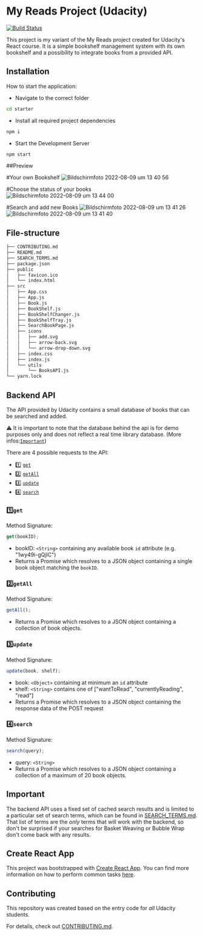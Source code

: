 # My Reads Project (Udacity) 

[![Build Status](https://travis-ci.org/joemccann/dillinger.svg?branch=master)](https://travis-ci.org/joemccann/dillinger)

This project is my variant of the My Reads project created for Udacity's React course. 
It is a simple bookshelf management system with its own bookshelf and a possibility to integrate books from a provided API. 

## Installation

How to start the application:

- Navigate to the correct folder 
```sh
cd starter
```
- Install all required project dependencies
```sh
npm i
```
- Start the Development Server
```sh
npm start
```

##Preview

#Your own Bookshelf
![Bildschirmfoto 2022-08-09 um 13 40 56](https://user-images.githubusercontent.com/82942834/183638843-466adcb8-6f1e-4b78-b7ea-9cd96cae8dfb.png)

#Choose the status of your books
![Bildschirmfoto 2022-08-09 um 13 44 00](https://user-images.githubusercontent.com/82942834/183639118-f33c19db-efbc-484e-a5df-a6c4075af1dd.png)

#Search and add new Books
![Bildschirmfoto 2022-08-09 um 13 41 26](https://user-images.githubusercontent.com/82942834/183638947-63a0a4a3-b882-4b1f-807d-444b38a9e3e3.png)
![Bildschirmfoto 2022-08-09 um 13 41 40](https://user-images.githubusercontent.com/82942834/183638951-3e6aa3c0-ac4d-499a-aeb7-03ef0c62add5.png)



## File-structure 

```bash
├── CONTRIBUTING.md
├── README.md 
├── SEARCH_TERMS.md 
├── package.json 
├── public
│   ├── favicon.ico
│   └── index.html 
├── src
│   ├── App.css
│   ├── App.js
│   ├── Book.js
│   ├── BookShelf.js
│   ├── BookShelfChanger.js
│   ├── BookShelfTray.js
│   ├── SearchBookPage.js
│   ├── icons
│   │   ├── add.svg
│   │   ├── arrow-back.svg
│   │   └── arrow-drop-down.svg
│   ├── index.css
│   ├── index.js
│   └── utils
│       └── BooksAPI.js
└── yarn.lock

```


## Backend API

The API provided by Udacity contains a small database of books that can be searched and added. 

⚠️ It is important to note that the database behind the api is for demo purposes only and does not reflect a real time library database.
(More infos:[`Important`](#Important))

There are 4 possible requests to the API:
- 1️⃣ [`get`](#get)
- 2️⃣ [`getAll`](#getall)
- 3️⃣ [`update`](#update)
- 4️⃣ [`search`](#search)

### 1️⃣`get`

Method Signature:

```js
get(bookID);
```
- bookID: `<String>` containing any available book `id` attribute (e.g. "1wy49i-gQjIC")
- Returns a Promise which resolves to a JSON object containing a single book object matching the ```bookID```.


### 2️⃣`getAll`

Method Signature:

```js
getAll();
```

- Returns a Promise which resolves to a JSON object containing a collection of book objects.

### 3️⃣`update`

Method Signature:

```js
update(book, shelf);
```

- book: `<Object>` containing at minimum an `id` attribute
- shelf: `<String>` contains one of ["wantToRead", "currentlyReading", "read"]
- Returns a Promise which resolves to a JSON object containing the response data of the POST request

### 4️⃣`search`

Method Signature:

```js
search(query);
```

- query: `<String>`
- Returns a Promise which resolves to a JSON object containing a collection of a maximum of 20 book objects.

## Important

The backend API uses a fixed set of cached search results and is limited to a particular set of search terms, which can be found in [SEARCH_TERMS.md](SEARCH_TERMS.md). That list of terms are the _only_ terms that will work with the backend, so don't be surprised if your searches for Basket Weaving or Bubble Wrap don't come back with any results.

## Create React App

This project was bootstrapped with [Create React App](https://github.com/facebook/create-react-app). You can find more information on how to perform common tasks [here](https://github.com/facebook/create-react-app/blob/main/packages/cra-template/template/README.md).

## Contributing

This repository was created based on the entry code for _all_ Udacity students.

For details, check out [CONTRIBUTING.md](CONTRIBUTING.md).
